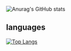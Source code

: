 
<!---
RUANHAOANDROID/RUANHAOANDROID is a ✨ special ✨ repository because its `README.md` (this file) appears on your GitHub profile.
You can click the Preview link to take a look at your changes.
--->
![Anurag's GitHub stats](https://github-readme-stats.vercel.app/api?username=RUANHAOANDROID&show_icons=true)  

## languages 
[![Top Langs](https://github-readme-stats.vercel.app/api/top-langs/?username=RUANHAOANDROID)](https://github.com/anuraghazra/github-readme-stats)
